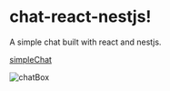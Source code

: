 # chat-react-nestjs!

A simple chat built with react and nestjs.


[simpleChat](https://user-images.githubusercontent.com/71543496/211649712-8ab19f39-5cad-47fe-be78-d7119dfe3901.gif)

![chatBox](https://user-images.githubusercontent.com/71543496/211651704-f791211d-e944-4945-a825-9cc7e8199dbd.gif)
